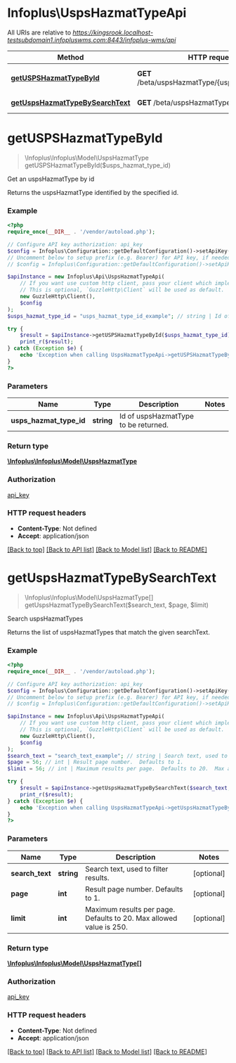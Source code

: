 # Infoplus\UspsHazmatTypeApi

All URIs are relative to *https://kingsrook.localhost-testsubdomain1.infopluswms.com:8443/infoplus-wms/api*

Method | HTTP request | Description
------------- | ------------- | -------------
[**getUSPSHazmatTypeById**](UspsHazmatTypeApi.md#getUSPSHazmatTypeById) | **GET** /beta/uspsHazmatType/{uspsHazmatTypeId} | Get an uspsHazmatType by id
[**getUspsHazmatTypeBySearchText**](UspsHazmatTypeApi.md#getUspsHazmatTypeBySearchText) | **GET** /beta/uspsHazmatType/search | Search uspsHazmatTypes


# **getUSPSHazmatTypeById**
> \Infoplus\Infoplus\Model\UspsHazmatType getUSPSHazmatTypeById($usps_hazmat_type_id)

Get an uspsHazmatType by id

Returns the uspsHazmatType identified by the specified id.

### Example
```php
<?php
require_once(__DIR__ . '/vendor/autoload.php');

// Configure API key authorization: api_key
$config = Infoplus\Configuration::getDefaultConfiguration()->setApiKey('API-Key', 'YOUR_API_KEY');
// Uncomment below to setup prefix (e.g. Bearer) for API key, if needed
// $config = Infoplus\Configuration::getDefaultConfiguration()->setApiKeyPrefix('API-Key', 'Bearer');

$apiInstance = new Infoplus\Api\UspsHazmatTypeApi(
    // If you want use custom http client, pass your client which implements `GuzzleHttp\ClientInterface`.
    // This is optional, `GuzzleHttp\Client` will be used as default.
    new GuzzleHttp\Client(),
    $config
);
$usps_hazmat_type_id = "usps_hazmat_type_id_example"; // string | Id of uspsHazmatType to be returned.

try {
    $result = $apiInstance->getUSPSHazmatTypeById($usps_hazmat_type_id);
    print_r($result);
} catch (Exception $e) {
    echo 'Exception when calling UspsHazmatTypeApi->getUSPSHazmatTypeById: ', $e->getMessage(), PHP_EOL;
}
?>
```

### Parameters

Name | Type | Description  | Notes
------------- | ------------- | ------------- | -------------
 **usps_hazmat_type_id** | **string**| Id of uspsHazmatType to be returned. |

### Return type

[**\Infoplus\Infoplus\Model\UspsHazmatType**](../Model/UspsHazmatType.md)

### Authorization

[api_key](../../README.md#api_key)

### HTTP request headers

 - **Content-Type**: Not defined
 - **Accept**: application/json

[[Back to top]](#) [[Back to API list]](../../README.md#documentation-for-api-endpoints) [[Back to Model list]](../../README.md#documentation-for-models) [[Back to README]](../../README.md)

# **getUspsHazmatTypeBySearchText**
> \Infoplus\Infoplus\Model\UspsHazmatType[] getUspsHazmatTypeBySearchText($search_text, $page, $limit)

Search uspsHazmatTypes

Returns the list of uspsHazmatTypes that match the given searchText.

### Example
```php
<?php
require_once(__DIR__ . '/vendor/autoload.php');

// Configure API key authorization: api_key
$config = Infoplus\Configuration::getDefaultConfiguration()->setApiKey('API-Key', 'YOUR_API_KEY');
// Uncomment below to setup prefix (e.g. Bearer) for API key, if needed
// $config = Infoplus\Configuration::getDefaultConfiguration()->setApiKeyPrefix('API-Key', 'Bearer');

$apiInstance = new Infoplus\Api\UspsHazmatTypeApi(
    // If you want use custom http client, pass your client which implements `GuzzleHttp\ClientInterface`.
    // This is optional, `GuzzleHttp\Client` will be used as default.
    new GuzzleHttp\Client(),
    $config
);
$search_text = "search_text_example"; // string | Search text, used to filter results.
$page = 56; // int | Result page number.  Defaults to 1.
$limit = 56; // int | Maximum results per page.  Defaults to 20.  Max allowed value is 250.

try {
    $result = $apiInstance->getUspsHazmatTypeBySearchText($search_text, $page, $limit);
    print_r($result);
} catch (Exception $e) {
    echo 'Exception when calling UspsHazmatTypeApi->getUspsHazmatTypeBySearchText: ', $e->getMessage(), PHP_EOL;
}
?>
```

### Parameters

Name | Type | Description  | Notes
------------- | ------------- | ------------- | -------------
 **search_text** | **string**| Search text, used to filter results. | [optional]
 **page** | **int**| Result page number.  Defaults to 1. | [optional]
 **limit** | **int**| Maximum results per page.  Defaults to 20.  Max allowed value is 250. | [optional]

### Return type

[**\Infoplus\Infoplus\Model\UspsHazmatType[]**](../Model/UspsHazmatType.md)

### Authorization

[api_key](../../README.md#api_key)

### HTTP request headers

 - **Content-Type**: Not defined
 - **Accept**: application/json

[[Back to top]](#) [[Back to API list]](../../README.md#documentation-for-api-endpoints) [[Back to Model list]](../../README.md#documentation-for-models) [[Back to README]](../../README.md)


